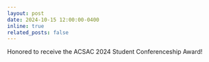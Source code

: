 ```yaml
---
layout: post
date: 2024-10-15 12:00:00-0400
inline: true
related_posts: false
---
```


Honored to receive the ACSAC 2024 Student Conferenceship Award!
